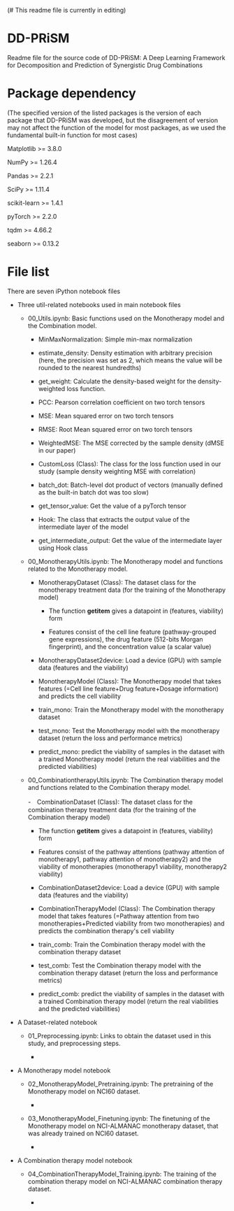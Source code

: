 (# This readme file is currently in editing)


# DD-PRiSM
Readme file for the source code of DD-PRiSM: A Deep Learning Framework for Decomposition and Prediction of Synergistic Drug Combinations


# Package dependency
(The specified version of the listed packages is the version of each package that DD-PRiSM was developed, but the disagreement of version may not affect the function of the model for most packages, as we used the fundamental built-in function for most cases)

Matplotlib >= 3.8.0

NumPy >= 1.26.4

Pandas >= 2.2.1

SciPy >= 1.11.4

scikit-learn >= 1.4.1

pyTorch >= 2.2.0

tqdm >= 4.66.2

seaborn >= 0.13.2


# File list
There are seven iPython notebook files

- Three util-related notebooks used in main notebook files
  - 00_Utils.ipynb: Basic functions used on the Monotherapy model and the Combination model.

    - MinMaxNormalization: Simple min-max normalization
   
    - estimate_density: Density estimation with arbitrary precision (here, the precision was set as 2, which means the value will be rounded to the nearest hundredths)
   
    - get_weight: Calculate the density-based weight for the density-weighted loss function.
   
    - PCC: Pearson correlation coefficient on two torch tensors
   
    - MSE: Mean squared error on two torch tensors
      
    - RMSE: Root Mean squared error on two torch tensors
   
    - WeightedMSE: The MSE corrected by the sample density (dMSE in our paper)
   
    - CustomLoss (Class): The class for the loss function used in our study (sample density weighting MSE with correlation)
   
    - batch_dot: Batch-level dot product of vectors (manually defined as the built-in batch dot was too slow)
   
    - get_tensor_value: Get the value of a pyTorch tensor
   
    - Hook: The class that extracts the output value of the intermediate layer of the model
   
    - get_intermediate_output: Get the value of the intermediate layer using Hook class


  - 00_MonotherapyUtils.ipynb: The Monotherapy model and functions related to the Monotherapy model.
 
    - MonotherapyDataset (Class): The dataset class for the monotherapy treatment data (for the training of the Monotherapy model)
   
      - The function __getitem__ gives a datapoint in (features, viability) form
      
      - Features consist of the cell line feature (pathway-grouped gene expressions), the drug feature (512-bits Morgan fingerprint), and the concentration value (a scalar value)
   
    - MonotherapyDataset2device: Load a device (GPU) with sample data (features and the viability)
   
    - MonotherapyModel (Class): The Monotherapy model that takes features (=Cell line feature+Drug feature+Dosage information) and predicts the cell viability
   
    - train_mono: Train the Monotherapy model with the monotherapy dataset
   
    - test_mono: Test the Monotherapy model with the monotherapy dataset (return the loss and performance metrics)
   
    - predict_mono: predict the viability of samples in the dataset with a trained Monotherapy model (return the real viabilities and the predicted viabilities)
      
  - 00_CombinationtherapyUtils.ipynb: The Combination therapy model and functions related to the Combination therapy model.
 
    -　CombinationDataset (Class): The dataset class for the combination therapy treatment data (for the training of the Combination therapy model)

      - The function __getitem__ gives a datapoint in (features, viability) form
   
      - Features consist of the pathway attentions (pathway attention of monotherapy1, pathway attention of monotherapy2) and the viability of monotherapies (monotherapy1 viability, monotherapy2 viability)
   
    - CombinationDataset2device: Load a device (GPU) with sample data (features and the viability)
   
    - CombinationTherapyModel (Class): The Combination therapy model that takes features (=Pathway attention from two monotherapies+Predicted viability from two monotherapies) and predicts the combination therapy's cell viability
   
    - train_comb: Train the Combination therapy model with the combination therapy dataset
   
    - test_comb: Test the Combination therapy model with the combination therapy dataset (return the loss and performance metrics)
   
    - predict_comb: predict the viability of samples in the dataset with a trained Combination therapy model (return the real viabilities and the predicted viabilities)

- A Dataset-related notebook
  - 01_Preprocessing.ipynb: Links to obtain the dataset used in this study, and preprocessing steps.

    -
    
- A Monotherapy model notebook
  - 02_MonotherapyModel_Pretraining.ipynb: The pretraining of the Monotherapy model on NCI60 dataset.

    -
    
  - 03_MonotherapyModel_Finetuning.ipynb: The finetuning of the Monotherapy model on NCI-ALMANAC monotherapy dataset, that was already trained on NCI60 dataset.
 
    -
    
- A Combination therapy model notebook
  - 04_CombinationTherapyModel_Training.ipynb: The training of the combination therapy model on NCI-ALMANAC combination therapy dataset.
 
    -

